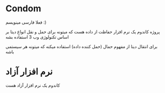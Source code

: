 # Condom

فعلا فارسی مینویسم :)

پروژه کاندوم یک نرم افزار حفاظت از داده هست که میتونه برای حمل و نقل انواع دیتا 
بر اساس تکنولوژی وب 3 استفاده بشه 

برای انتقال دیتا از مفهوم حمال (حمل کننده داده) استفاده میکنه که میتونه هر سیستمی باشه



# نرم افزار آزاد

کاندوم یک نرم افزار آزاد هست 